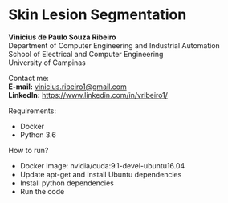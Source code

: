 # Skin Lesion Segmentation

<b>Vinicius de Paulo Souza Ribeiro</b><br>
Department of Computer Engineering and Industrial Automation<br>
School of Electrical and Computer Engineering<br>
University of Campinas

Contact me:<br>
<b>E-mail:</b> vinicius.ribeiro1@gmail.com<br>
<b>LinkedIn:</b> https://www.linkedin.com/in/vribeiro1/<br>

Requirements:

* Docker
* Python 3.6

How to run?

* Docker image: nvidia/cuda:9.1-devel-ubuntu16.04
* Update apt-get and install Ubuntu dependencies
* Install python dependencies
* Run the code
